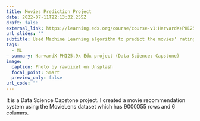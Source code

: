 ```yaml
---
title: Movies Prediction Project
date: 2022-07-11T22:13:32.255Z
draft: false
external_link: https://learning.edx.org/course/course-v1:HarvardX+PH125.9x+1T2022/home
url_slides: ""
subtitle: Used Machine Learning algorithm to predict the movies' ratings in R.
tags:
  - ML
— summary: HarvardX PH125.9x Edx project (Data Science: Capstone)
image:
  caption: Photo by rawpixel on Unsplash
  focal_point: Smart
  preview_only: false
url_code: ""
---
```

It is a Data Science Capstone project. I created a movie recommendation system using the MovieLens dataset which has 9000055 rows and 6 columns.

